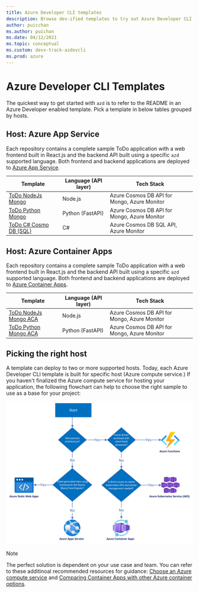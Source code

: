```yaml
---
title: Azure Developer CLI templates
description: Browse dev-ified templates to try out Azure Developer CLI using an Application template
author: puicchan
ms.author: puichan
ms.date: 04/12/2021
ms.topic: conceptual
ms.custom: devx-track-azdevcli
ms.prod: azure
---
```

# Azure Developer CLI Templates

The quickest way to get started with `azd` is to refer to the README in an Azure Developer enabled template. Pick a template in below tables grouped by hosts.

## Host: Azure App Service

Each repository contains a complete sample ToDo application with a web frontend built in React.js and the backend API built using a specific `azd` supported language. Both frontend and backend applications are deployed to [Azure App Service](https://docs.microsoft.com/azure/app-service/).

| Template      | Language (API layer) | Tech Stack	 | 
| ----------- | ----------| ----------- | 
| [ToDo NodeJs Mongo](https://github.com/azure-samples/todo-nodejs-mongo) | Node.js | Azure Cosmos DB API for Mongo, Azure Monitor |  
| [ToDo Python Mongo](https://github.com/azure-samples/todo-python-mongo) | Python (FastAPI) | Azure Cosmos DB API for Mongo, Azure Monitor  |  
| [ToDo C# Cosmo DB (SQL)](https://github.com/Azure-Samples/todo-csharp-cosmos-sql) | C# | Azure Cosmos DB SQL API, Azure Monitor | 

## Host: Azure Container Apps

Each repository contains a complete sample ToDo application with a web frontend built in React.js and the backend API built using a specific `azd` supported language. Both frontend and backend applications are deployed to [Azure Container Apps](https://docs.microsoft.com/azure/container-apps/overview).

| Template      | Language (API layer) | Tech Stack	 | 
| ----------- | ----------| ----------- | 
| [ToDo NodeJs Mongo ACA](https://github.com/azure-samples/todo-nodejs-mongo-aca) | Node.js | Azure Cosmos DB API for Mongo, Azure Monitor |
| [ToDo Python Mongo ACA](https://github.com/azure-samples/todo-python-mongo-aca) | Python (FastAPI)|  Azure Cosmos DB API for Mongo, Azure Monitor |  


## Picking the right host

A template can deploy to two or more supported hosts. Today, each Azure Developer CLI template is built for specific host (Azure compute service.) If you haven't finalized the Azure compute service for hosting your application, the following flowchart can help to choose the right sample to use as a base for your project:

!["Host Decision Tree"](media/azure-dev-cli-templates/host-decision-tree.png)

> [!NOTE]
> The perfect solution is dependent on your use case and team. You can refer to these additinoal recommended resources for guidance: [Choose an Azure compute service](/azure/architecture/guide/technology-choices/compute-decision-tree) and [Comparing Container Apps with other Azure container options](https://docs.microsoft.com/en-us/azure/container-apps/compare-options).
